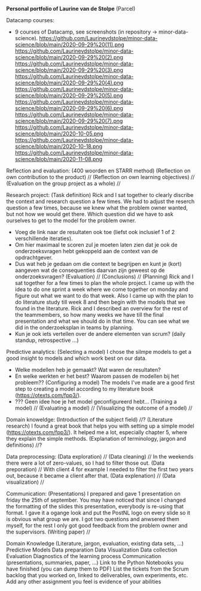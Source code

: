 **Personal portfolio of Laurine van de Stolpe** (Parcel)


Datacamp courses:
- 9 courses of Datacamp, see screenshots (in repository -> minor-data-science).
https://github.com/Laurinevdstolpe/minor-data-science/blob/main/2020-09-29%20(11).png
https://github.com/Laurinevdstolpe/minor-data-science/blob/main/2020-09-29%20(2).png
https://github.com/Laurinevdstolpe/minor-data-science/blob/main/2020-09-29%20(3).png
https://github.com/Laurinevdstolpe/minor-data-science/blob/main/2020-09-29%20(4).png
https://github.com/Laurinevdstolpe/minor-data-science/blob/main/2020-09-29%20(5).png
https://github.com/Laurinevdstolpe/minor-data-science/blob/main/2020-09-29%20(6).png
https://github.com/Laurinevdstolpe/minor-data-science/blob/main/2020-09-29%20(7).png
https://github.com/Laurinevdstolpe/minor-data-science/blob/main/2020-10-05.png
https://github.com/Laurinevdstolpe/minor-data-science/blob/main/2020-10-18.png
https://github.com/Laurinevdstolpe/minor-data-science/blob/main/2020-11-08.png

Reflection and evaluation:   (400 woorden en STARR method)
(Reflection on own contribution to the product) //
(Reflection on own learning objectives) //
(Evaluation on the group project as a whole) //

Research project:
(Task definition) Rick and I sat together to clearly discribe the context and research question a few times.
We had to adjust the reserch question a few times, because we knew what the problem owner wanted, but not how we would get there.
Which question did we have to ask ourselves to get to the model for the problem owner.
- Voeg de link naar de resultaten ook toe (liefst ook inclusief 1 of 2 verschillende iteraties). 
- Om hier maximaal te scoren zul je moeten laten zien dat je ook de onderzoeksvragen hebt gekoppeld aan de context van de opdrachtgever. 
- Dus wat heb je gedaan om die context te begrijpen en kunt je (kort) aangeven wat de consequenties daarvan zijn geweest op de onderzoeksvragen?
(Evaluation) //
(Conclusions) //
(Planning) Rick and I sat together for a few times to plan the whole project.
I came up with the idea to do one sprint a week where we come together on monday and figure out what we want to do that week.
Also I came up with the plan to do literature study till week 8 and then begin with the models that we found in the literature.
Rick and I described an overview for the rest of the teammembers, so how many weeks we have till the final presentation and what we should do in that time.
You can see what we did in the onderzoeksplan in teams by planning.
- Kun je ook iets vertellen over de andere elementen van scrum? (daily standup, retrospective …)

Predictive analytics:
(Selecting a model) I chose the silmpe models to get a good insight to models and which work best on our data.
- Welke modellen heb je gemaakt? Wat waren de resultaten? 
- En welke werkten er het best? Waarom passen de modellen bij het probleem??
(Configuring a model) The models I've made are a good first step to creating a model according to my literature book (https://otexts.com/fpp3/).
- ??? Geen idee hoe je het model geconfigureerd hebt…
(Training a model) //
(Evaluating a model) //
(Visualizing the outcome of a model) //

Domain knoweldge:
(Introduction of the subject field) //?
(Literature research) I found a great book that helps you with setting up a simple model (https://otexts.com/fpp3/).
It helped me a lot, especially chapter 5, where they explain the simple methods.
(Explanation of terminology, jargon and definitions) //?

Data preprocessing:
(Data exploration) //
(Data cleaning) // In the weekends there were a lot of zero-values, so I had to filter those out.
(Data preporation) // With client 4 for example I needed to filter the first two years out, because it became a client after that.
(Data explenation) //
(Data visualization) //

Communication:
(Presentations) I prepared and gave 1 presentation on friday the 25th of september. 
You may have noticed that since I changed the formatting of the slides this presentation, everybody is re-using that format.
I gave it a ogange look and put the PostNL logo on every slide so it is obvious what group we are.
I got two questions and anwsered them myself, for the rest I only got good feedback from the problem owner and the supervisors. 
(Writing paper) //




Domain Knowledge (Literature, jargon, evaluation, existing data sets, ...)
Predictive Models
Data preparation
Data Visualization
Data collection
Evaluation
Diagnostics of the learning process
Communication (presentations, summaries, paper, ...)
Link to the Python Notebooks you have finished (you can dump them to PDF)
List the tickets from the Scrum backlog that you worked on, linked to deliverables, own experiments, etc.
Add any other assignment you feel is evidence of your abilities
